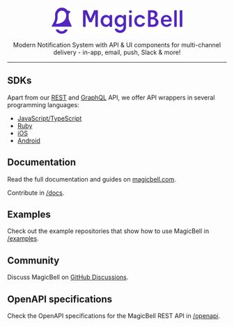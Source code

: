 <p align="center">
  <a href="https://magicbell.com">
    <picture>
      <source media="(prefers-color-scheme: dark)" srcset="./.github/assets/logo-light.svg">
      <source media="(prefers-color-scheme: light)" srcset="./.github/assets/logo-dark.svg">
      <img alt="MagicBell" src="./.github/assets/logo-dark.svg" width="300" height="60" style="max-width: 100%;">
    </picture>
  </a>
</p>

<p align="center">
  Modern Notification System with API & UI components for multi-channel delivery - in-app, email, push, Slack & more!
</p>

---

## SDKs

Apart from our [REST](https://www.magicbell.com/docs/rest-api/overview) and [GraphQL](https://www.magicbell.com/docs/graphql-api/overview) API, we offer API wrappers in several programming languages:

- [JavaScript/TypeScript](https://github.com/magicbell-io/magicbell-js)
- [Ruby](https://github.com/magicbell-io/magicbell-ruby)
- [iOS](https://github.com/magicbell-io/magicbell-swift)
- [Android](https://github.com/magicbell-io/magicbell-android)

## Documentation

Read the full documentation and guides on [magicbell.com](https://magicbell.com/).

Contribute in [/docs](./docs).

## Examples

Check out the example repositories that show how to use MagicBell in [/examples](./examples).

## Community

Discuss MagicBell on [GitHub Discussions](https://github.com/magicbell-io/public/discussions).

##  OpenAPI specifications

Check the OpenAPI specifications for the MagicBell REST API in [/openapi](./openapi).
